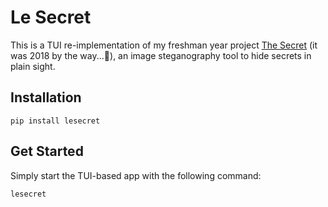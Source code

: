 # Le Secret

This is a TUI re-implementation of my freshman year project [The Secret](https://github.com/jerry871002/OOP-Final-Project) (it was 2018 by the way...🫣), an image steganography tool to hide secrets in plain sight.

## Installation

```
pip install lesecret
```

## Get Started

Simply start the TUI-based app with the following command:

```
lesecret
```